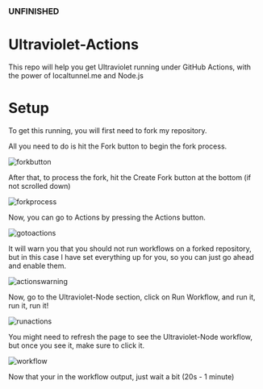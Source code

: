 ### UNFINISHED

# Ultraviolet-Actions

This repo will help you get Ultraviolet running under GitHub Actions, with the power of localtunnel.me and Node.js

# Setup

To get this running, you will first need to fork my repository.

All you need to do is hit the Fork button to begin the fork process.

![forkbutton](https://github.com/kingofnetflix/ultraviolet-actions/blob/main/images/forkbutton.png?raw=true)

After that, to process the fork, hit the Create Fork button at the bottom (if not scrolled down)

![forkprocess](https://github.com/kingofnetflix/ultraviolet-actions/blob/main/images/fork.png?raw=true)

Now, you can go to Actions by pressing the Actions button.

![gotoactions](https://github.com/kingofnetflix/ultraviolet-actions/blob/main/images/gotoactions.png?raw=true)

It will warn you that you should not run workflows on a forked repository, but in this case I have set everything up for you, so you can just go ahead and enable them.

![actionswarning](https://github.com/kingofnetflix/ultraviolet-actions/blob/main/images/actionswarning.png?raw=true)

Now, go to the Ultraviolet-Node section, click on Run Workflow, and run it, run it, run it!

![runactions](https://github.com/kingofnetflix/ultraviolet-actions/blob/main/images/runactions.png?raw=true)

You might need to refresh the page to see the Ultraviolet-Node workflow, but once you see it, make sure to click it.

![workflow](https://github.com/kingofnetflix/ultraviolet-actions/blob/main/images/workflow.png?raw=true)

Now that your in the workflow output, just wait a bit (20s - 1 minute)

